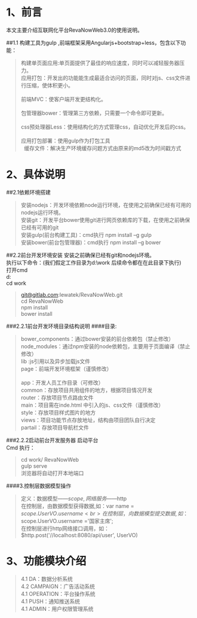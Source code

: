 # 1、前言

本文主要介绍互联网化平台RevaNowWeb3.0的使用说明。

##1.1 构建工具为gulp ,前端框架采用Angularjs+bootstrap+less，包含以下功能：
>构建单页面应用:单页面提供了最佳的响应速度，同时可以减轻服务器压力。<br> 
>应用打包：开发出的功能能生成最适合访问的页面，同时对js、css文件进行压缩，使体积更小。<br>  
>前端MVC：使客户端开发更结构化。<br>  
>包管理器bower：管理第三方依赖，只需要一个命令即可更新。<br>  
>css预处理器Less：使用结构化的方式管理css，自动优化开发后的css。<br>  
>应用打包部署：使用gulp作为打包工具<br>  
>缓存文件：解决生产环境缓存问题方式由原来的md5改为时间戳方式<br>  

# 2、具体说明

##2.1依赖环境搭建
>安装nodejs：开发环境依赖node运行环境，在使用之前确保已经有可用的nodejs运行环境。<br> 
>安装git：开发平台bower使用git进行网页依赖库的下载，在使用之前确保已经有可用的git<br> 
>安装gulp(前台构建工具)：cmd执行 npm install –g gulp<br> 
>安装bower(前台包管理器)：cmd执行 npm install –g bower<br> 

##2.2前台开发环境安装
安装之前确保已经有git和nodejs环境。<br> 
执行以下命令：(我们假定工作目录为d:\work 后续命令都在在此目录下执行)<br> 
打开cmd<br> 
d:<br> 
cd work<br> 
>git@gitlab.com:lewatek/RevaNowWeb.git<br> 
>cd RevaNowWeb<br> 
>npm install<br> 
>bower install<br> 

###2.2.1前台开发环境目录结构说明
####目录:
>bower_components：通过bower安装的前台依赖包（禁止修改）<br> 
>node_modules：通过npm安装的node依赖包，主要用于页面编译（禁止修改）<br> 
>lib :js引用以及异步加载js文件<br> 
>page：前端开发环境框架（谨慎修改）<br>  
>app：开发人员工作目录（可修改）<br> 
>common：存放项目共用组件的地方，根据项目情况开发<br> 
>router：存放项目节点路由文件<br> 
>main：项目需在inde.html 中引入的js、css文件（谨慎修改）<br> 
>style：存放项目样式图片的地方<br> 
>views：项目功能节点存放地址，结构由项目团队自行决定<br> 
>partail：存放项目导航栏文件<br> 

###2.2.2启动前台开发服务器
启动平台<br> 
Cmd 执行：
>cd work/ RevaNowWeb<br> 
>gulp serve<br> 
>浏览器将自动打开本地端口<br> 

####3.控制层数据模型操作
>定义：数据模型——$scope,网络服务——$http<br> 
>在控制层，由数据模型获得数据,如：var name = $scope.UserVO.username<br> 
>在控制层，向数据模型提交数据,如：$scope.UserVO.username ='国家主席';<br> 
>在控制层进行http网络接口调用，如：$http.post('//localhost:8080/api/user', UserVO) <br> 

# 3、功能模块介绍
>4.1 DA：数据分析系统 <br> 
>4.2 CAMPAIGN：广告活动系统 <br> 
>4.1 OPERATION：平台操作系统 <br> 
>4.1 PUSH：通知推送系统 <br> 
>4.1 ADMIN：用户权限管理系统 <br> 

